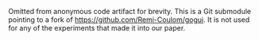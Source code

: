 Omitted from anonymous code artifact for brevity. This is a Git submodule pointing to a fork of
https://github.com/Remi-Coulom/gogui. It is not used for any of the experiments
that made it into our paper.
